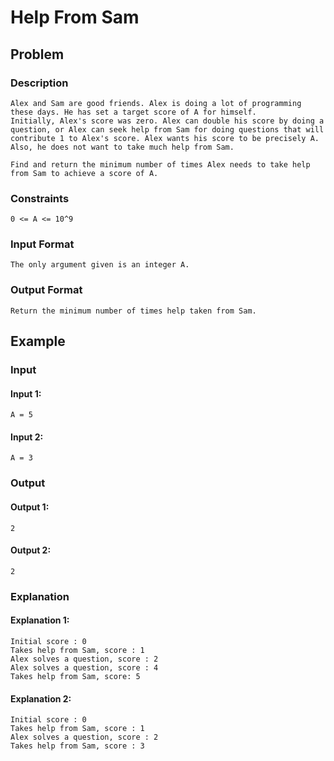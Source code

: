 # Help From Sam

## Problem

### Description

    Alex and Sam are good friends. Alex is doing a lot of programming these days. He has set a target score of A for himself.
    Initially, Alex's score was zero. Alex can double his score by doing a question, or Alex can seek help from Sam for doing questions that will contribute 1 to Alex's score. Alex wants his score to be precisely A. Also, he does not want to take much help from Sam.

    Find and return the minimum number of times Alex needs to take help from Sam to achieve a score of A.

### Constraints

    0 <= A <= 10^9

### Input Format

    The only argument given is an integer A.

### Output Format

    Return the minimum number of times help taken from Sam.

## Example

### Input

#### Input 1:

    A = 5

#### Input 2:

    A = 3

### Output

#### Output 1:

    2

#### Output 2:

    2

### Explanation

#### Explanation 1:

    Initial score : 0
    Takes help from Sam, score : 1
    Alex solves a question, score : 2
    Alex solves a question, score : 4
    Takes help from Sam, score: 5

#### Explanation 2:

    Initial score : 0
    Takes help from Sam, score : 1
    Alex solves a question, score : 2
    Takes help from Sam, score : 3
